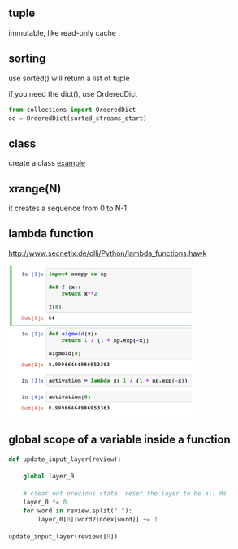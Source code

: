 ## tuple
immutable, like read-only cache

## sorting
use sorted() will return a list of tuple

if you need the dict(), use OrderedDict
```python
from collections import OrderedDict
od = OrderedDict(sorted_streams_start)
```
## class
create a class [example](https://en.wikibooks.org/wiki/A_Beginner's_Python_Tutorial/Classes)


## xrange(N)
it creates a sequence from 0 to N-1

## lambda function
http://www.secnetix.de/olli/Python/lambda_functions.hawk

<img src="figs/lamba_demo.png" height="300">

## global scope of a variable inside a function
```python
def update_input_layer(review):
    
    global layer_0
    
    # clear out previous state, reset the layer to be all 0s
    layer_0 *= 0
    for word in review.split(" "):
        layer_0[0][word2index[word]] += 1

update_input_layer(reviews[0])
```
